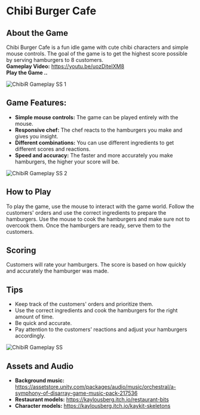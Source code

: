 # Chibi Burger Cafe

## About the Game

Chibi Burger Cafe is a fun idle game with cute chibi characters and simple mouse controls. The goal of the game is to get the highest score possible by serving hamburgers to 8 customers. <br>
**Gameplay Video:** https://youtu.be/uozDiteIXM8 
<br>
**Play the Game ..**

![ChibiR Gameplay SS 1](https://github.com/Lucid-Karma/Idle-Tycoon-Restaurant/assets/88732917/361f8e87-cb20-4759-a76f-8584c35bce71)

## Game Features:

- **Simple mouse controls:** The game can be played entirely with the mouse.
- **Responsive chef:** The chef reacts to the hamburgers you make and gives you insight.
- **Different combinations:** You can use different ingredients to get different scores and reactions.
- **Speed and accuracy:** The faster and more accurately you make hamburgers, the higher your score will be.

![ChibiR Gameplay SS 2](https://github.com/Lucid-Karma/Idle-Tycoon-Restaurant/assets/88732917/71b99ec9-0464-40e7-bd07-b7aa4a1fa7d7)

## How to Play

To play the game, use the mouse to interact with the game world. Follow the customers' orders and use the correct ingredients to prepare the hamburgers. Use the mouse to cook the hamburgers and make sure not to overcook them. Once the hamburgers are ready, serve them to the customers.

## Scoring

Customers will rate your hamburgers. The score is based on how quickly and accurately the hamburger was made.

## Tips

- Keep track of the customers' orders and prioritize them.
- Use the correct ingredients and cook the hamburgers for the right amount of time.
- Be quick and accurate.
- Pay attention to the customers' reactions and adjust your hamburgers accordingly.

![ChibiR Gameplay SS](https://github.com/Lucid-Karma/Idle-Tycoon-Restaurant/assets/88732917/53e63ef7-5016-4107-8032-742f81d659f6)

## Assets and Audio
- **Background music:**  https://assetstore.unity.com/packages/audio/music/orchestral/a-symphony-of-disarray-game-music-pack-217536
- **Restaurant models:**  https://kaylousberg.itch.io/restaurant-bits
- **Character models:**  https://kaylousberg.itch.io/kaykit-skeletons
